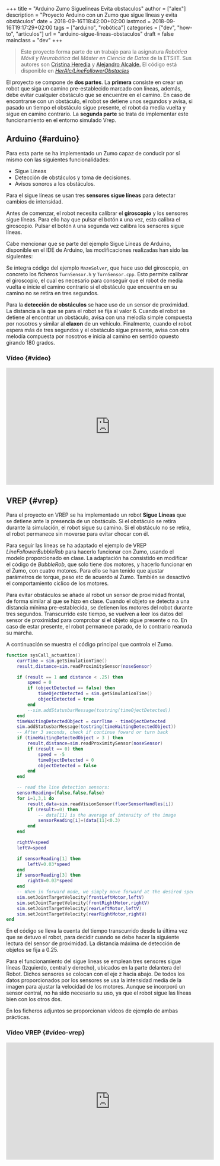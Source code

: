 +++
title = "Arduino Zumo Siguelineas Evita obstaculos"
author = ["alex"]
description = "Proyecto Arduino con un Zumo que sigue líneas y evita obstáculos"
date = 2018-09-16T18:42:00+02:00
lastmod = 2018-09-16T19:17:29+02:00
tags = ["arduino", "robótica"]
categories = ["dev", "how-to", "articulos"]
url = "arduino-sigue-lineas-obstaculos"
draft = false
mainclass = "dev"
+++

> Este proyecto forma parte de un trabajo para la asignatura _Robótica Móvil y
> Neurobótica_ del _Máster en Ciencia de Datos_ de la ETSIIT. Sus autores son
> [Cristina Heredia](/author/cristina/) y [Alejandro Alcalde.](/author/alex/) El código está disponible en [_HerAlc/LineFollowerObstacles_](https://github.com/HerAlc/LineFollowerObstacles)

El proyecto se compone de **dos partes**. La **primera** consiste en crear un robot
que siga un camino pre-establecido marcado con líneas, además, debe evitar
cualquier obstáculo que se encuentre en el camino. En caso de encontrarse con un
obstáculo, el robot se detiene unos segundos y avisa, si pasado un tiempo el
obstáculo sigue presente, el robot da media vuelta y sigue en camino contrario.
La **segunda parte** se trata de implementar este funcionamiento en el entorno
simulado Vrep.


## Arduino {#arduino}

Para esta parte se ha implementado un Zumo capaz de conducir por sí mismo con las siguientes funcionalidades:

-   Sigue Líneas
-   Detección de obstáculos y toma de decisiones.
-   Avisos sonoros a los obstáculos.

Para el sigue líneas se usan tres **sensores sigue  líneas** para detectar cambios de intensidad.

Antes de comenzar, el robot necesita calibrar el **giroscopio** y los sensores sigue líneas. Para ello hay que pulsar el botón `A` una vez, esto calibra el giroscopio. Pulsar el botón `A` una segunda vez calibra los sensores sigue líneas.

Cabe mencionar que se parte del ejemplo Sigue Líneas de Arduino, disponible en el IDE de Arduino, las modificaciones realizadas han sido las siguientes:

Se integra código del ejemplo `MazeSolver`, que hace uso del giroscopio, en concreto los ficheros `TurnSensor.h` y `TurnSensor.cpp`. Esto permite calibrar el giroscopio, el cual es necesario para conseguir que el robot de media vuelta e inicie el camino contrario si el obstáculo que encuentra en su camino no se retira en tres segundos.

Para la **detección de obstáculos** se hace uso de un sensor de proximidad. La distancia a la que se para el robot se fija al valor 6. Cuando el robot se detiene al encontrar un obstáculo, avisa con una melodía simple compuesta por nosotros y similar al **claxon** de un vehículo. Finalmente, cuando el robot espera más de tres segundos y el obstáculo sigue presente, avisa con otra melodía compuesta por nosotros e inicia al camino en sentido opuesto girando 180 grados.


### Vídeo {#vídeo}

<iframe width="560" height="315"
src="https://www.youtube-nocookie.com/embed/UwPJgL0ix_8" frameborder="0"
allow="autoplay; encrypted-media" allowfullscreen></iframe>


## VREP {#vrep}

Para el proyecto en VREP se ha implementado un robot **Sigue Líneas** que se detiene ante la presencia de un obstáculo. Si el obstáculo se retira durante la simulación, el robot sigue su camino. Si el obstáculo no se retira, el robot permanece sin moverse para evitar chocar con él.

Para seguir las líneas se ha adaptado el ejemplo de VREP _LineFollowerBubbleRob_ para hacerlo funcionar con Zumo, usando el modelo proporcionado en clase. La adaptación ha consistido en modificar el código de _BubbleRob_, que solo tiene dos motores, y hacerlo funcionar en el Zumo, con cuatro motores. Para ello se han tenido que ajustar parámetros de torque, peso etc de acuerdo al Zumo. También se desactivó el comportamiento cíclico de los motores.

Para evitar obstáculos se añade al robot un sensor de proximidad frontal, de forma similar al que se hizo en clase. Cuando el objeto se detecta a una distancia mínima pre-establecida, se detienen los motores del robot durante tres segundos. Transcurrido este tiempo, se vuelven a leer los datos del sensor de proximidad para comprobar si el objeto sigue presente o no. En caso de estar presente, el robot permanece parado, de lo contrario reanuda su marcha.

A continuación se muestra el código principal que controla el Zumo.

```lua
function sysCall_actuation()
    currTime = sim.getSimulationTime()
    result,distance=sim.readProximitySensor(noseSensor)

    if (result == 1 and distance < .25) then
        speed = 0
        if (objectDetected == false) then
            timeOjectDetected = sim.getSimulationTime()
            objectDetected = true
        end
        --sim.addStatusbarMessage(tostring(timeOjectDetected))
    end
    timeWaitingDetectedObject = currTime - timeOjectDetected
    sim.addStatusbarMessage(tostring(timeWaitingDetectedObject))
    -- After 3 seconds, check if continue foward or turn back
    if (timeWaitingDetectedObject > 3 ) then
        result,distance=sim.readProximitySensor(noseSensor)
        if (result == 0) then
            speed = -5
            timeOjectDetected = 0
            objectDetected = false
        end
    end

    -- read the line detection sensors:
    sensorReading={false,false,false}
    for i=1,3,1 do
        result,data=sim.readVisionSensor(floorSensorHandles[i])
        if (result>=0) then
            -- data[11] is the average of intensity of the image
            sensorReading[i]=(data[11]<0.3)
        end
    end

    rightV=speed
    leftV=speed

    if sensorReading[1] then
        leftV=0.03*speed
    end
    if sensorReading[3] then
        rightV=0.03*speed
    end
    -- When in forward mode, we simply move forward at the desired speed
    sim.setJointTargetVelocity(frontLeftMotor,leftV)
    sim.setJointTargetVelocity(frontRightMotor,rightV)
    sim.setJointTargetVelocity(rearLeftMotor,leftV)
    sim.setJointTargetVelocity(rearRightMotor,rightV)
end
```

En el código se lleva la cuenta del tiempo transcurrido desde la última vez que se detuvo el robot, para decidir cuando se debe hacer la siguiente lectura del sensor de proximidad. La distancia máxima de detección de objetos se fija a 0.25.

Para el funcionamiento del sigue líneas se emplean tres sensores sigue líneas (Izquierdo, central y derecho), ubicados en la parte delantera del Robot. Dichos sensores se colocan con el eje z hacia abajo. De todos los datos proporcionados por los sensores se usa la intensidad media de la imagen para ajustar la velocidad de los motores. Aunque se incorporó un sensor central, no ha sido necesario su uso, ya que el robot sigue las líneas bien con los otros dos.

En los ficheros adjuntos se proporcionan vídeos de ejemplo de ambas prácticas.


### Vídeo VREP {#vídeo-vrep}

<iframe width="560" height="315"
src="https://www.youtube-nocookie.com/embed/dixjPmbJ1Ts" frameborder="0"
allow="autoplay; encrypted-media" allowfullscreen></iframe>

[//]: # "Exported with love from a post written in Org mode"
[//]: # "- https://github.com/kaushalmodi/ox-hugo"
